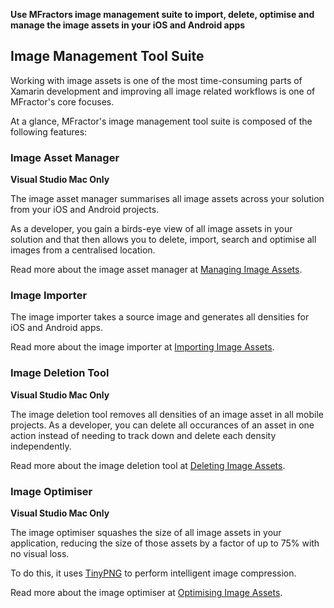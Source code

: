 **Use MFractors image management suite to import, delete, optimise and manage the image assets in your iOS and Android apps**

## Image Management Tool Suite

Working with image assets is one of the most time-consuming parts of Xamarin development and improving all image related workflows is one of MFractor's core focuses.

At a glance, MFractor's image management tool suite is composed of the following features:

### Image Asset Manager

**Visual Studio Mac Only**

The image asset manager summarises all image assets across your solution from your iOS and Android projects.

As a developer, you gain a birds-eye view of all image assets in your solution and that then allows you to delete, import, search and optimise all images from a centralised location.

Read more about the image asset manager at [Managing Image Assets](managing-image-assets).

### Image Importer

The image importer takes a source image and generates all densities for iOS and Android apps.

Read more about the image importer at [Importing Image Assets](importing-image-assets).

### Image Deletion Tool

**Visual Studio Mac Only**

The image deletion tool removes all densities of an image asset in all mobile projects. As a developer, you can delete all occurances of an asset in one action instead of needing to track down and delete each density independently.

Read more about the image deletion tool at [Deleting Image Assets](deleting-image-assets).

### Image Optimiser

**Visual Studio Mac Only**

The image optimiser squashes the size of all image assets in your application, reducing the size of those assets by a factor of up to 75% with no visual loss.

To do this, it uses [TinyPNG](https://tinypng.com/) to perform intelligent image compression.

Read more about the image optimiser at [Optimising Image Assets](optimising-image-assets).
